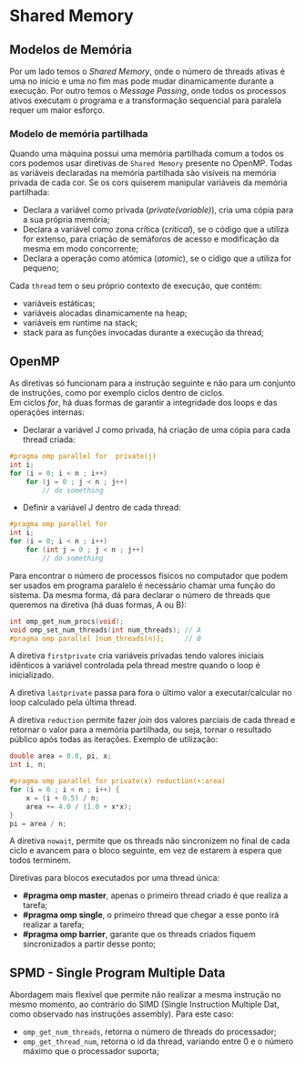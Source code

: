 # Shared Memory

## Modelos de Memória

Por um lado temos o *Shared Memory*, onde o número de threads ativas é uma no início e uma no fim mas pode mudar dinamicamente durante a execução. Por outro temos o *Message Passing*, onde todos os processos ativos executam o programa e a transformação sequencial para paralela requer um maior esforço. 

### Modelo de memória partilhada

Quando uma máquina possui uma memória partilhada comum a todos os cors podemos usar diretivas de `Shared Memory` presente no OpenMP. Todas as variáveis declaradas na memória partilhada são visíveis na memória privada de cada cor. Se os cors quiserem manipular variáveis da memória partilhada:
- Declara a variável como privada (*private(variable)*), cria uma cópia para a sua própria memória;
- Declara a variável como zona crítica (*critical*), se o código que a utiliza for extenso, para criação de semáforos de acesso e modificação da mesma em modo concorrente;
- Declara a operação como atómica (*atomic*), se o cídigo que a utiliza for pequeno;

Cada `thread` tem o seu próprio contexto de execução, que contém:
- variáveis estáticas;
- variáveis alocadas dinamicamente na heap;
- variáveis em runtime na stack;
- stack para as funções invocadas durante a execução da thread;

## OpenMP

As diretivas só funcionam para a instrução seguinte e não para um conjunto de instruções, como por exemplo ciclos dentro de ciclos. <br>
Em ciclos *for*, há duas formas de garantir a integridade dos loops e das operações internas:

- Declarar a variável J como privada, há criação de uma cópia para cada thread criada:

```c
#pragma omp parallel for  private(j)
int i;
for (i = 0; i < n ; i++)
    for (j = 0 ; j < n ; j++)
        // do something 
```

- Definir a variável J dentro de cada thread:

```c
#pragma omp parallel for
int i;
for (i = 0; i < n ; i++)
    for (int j = 0 ; j < n ; j++)
        // do something 
```

Para encontrar o número de processos físicos no computador que podem ser usados em programa paralelo é necessário chamar uma função do sistema. Da mesma forma, dá para declarar o número de threads que queremos na diretiva (há duas formas, A ou B):

```c
int omp_get_num_procs(void);
void omp_set_num_threads(int num_threads); // A
#pragma omp parallel [num_threads(n)];     // B
```

A diretiva `firstprivate` cria variáveis privadas tendo valores iniciais idênticos à variável controlada pela thread mestre quando o loop é inicializado.

A diretiva `lastprivate` passa para fora o último valor a executar/calcular no loop calculado pela última thread.

A diretiva `reduction` permite fazer *join* dos valores parciais de cada thread e retornar o valor para a memória partilhada, ou seja, tornar o resultado público após todas as iterações. Exemplo de utilização:

```c
double area = 0.0, pi, x;
int i, n;

#pragma omp parallel for private(x) reduction(+:area)
for (i = 0 ; i < n ; i++) {
    x = (i + 0.5) / n;
    area += 4.0 / (1.0 + x*x);
}
pi = area / n;
```

A diretiva `nowait`, permite que os threads não sincronizem no final de cada ciclo e avancem para o bloco seguinte, em vez de estarem à espera que todos terminem.

Diretivas para blocos executados por uma thread única:
- **#pragma omp master**, apenas o primeiro thread criado é que realiza a tarefa;
- **#pragma omp single**, o primeiro thread que chegar a esse ponto irá realizar a tarefa;
- **#pragma omp barrier**, garante que os threads criados fiquem sincronizados a partir desse ponto;

## SPMD - Single Program Multiple Data

Abordagem mais flexível que permite não realizar a mesma instrução no mesmo momento, ao contrário do SIMD (Single Instruction Multiple Dat, como observado nas instruções assembly). Para este caso:

- `omp_get_num_threads`, retorna o número de threads do processador;
- `omp_get_thread_num`, retorna o id da thread, variando entre 0 e o número máximo que o processador suporta;

